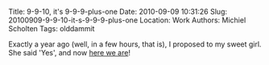 Title: 9-9-10, it's 9-9-9-plus-one
Date: 2010-09-09 10:31:26
Slug: 20100909-9-9-10-it-s-9-9-9-plus-one
Location: Work
Authors: Michiel Scholten
Tags: olddammit

<p>Exactly a year ago (well, in a few hours, that is), I proposed to my sweet girl. She said 'Yes', and now <a href="http://inekemichiel.nl/">here we are</a>!</p>